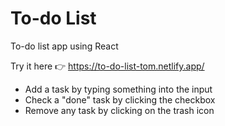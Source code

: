 # To-do List

To-do list app using React

Try it here 👉 https://to-do-list-tom.netlify.app/

- Add a task by typing something into the input
- Check a "done" task by clicking the checkbox
- Remove any task by clicking on the trash icon
